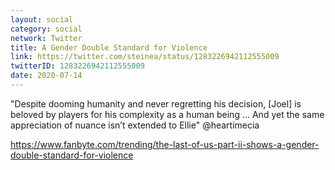 ```yaml
---
layout: social
category: social
network: Twitter
title: A Gender Double Standard for Violence
link: https://twitter.com/steinea/status/1283226942112555009
twitterID: 1283226942112555009
date: 2020-07-14
---
```


"Despite dooming humanity and never regretting his decision, [Joel] is beloved by players for his complexity as a human being ... And yet the same appreciation of nuance isn’t extended to Ellie" @heartimecia

<https://www.fanbyte.com/trending/the-last-of-us-part-ii-shows-a-gender-double-standard-for-violence>
